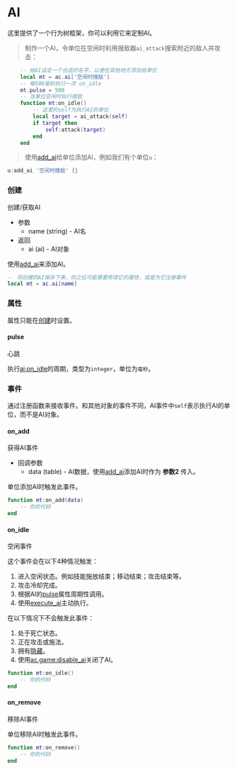 # AI
这里提供了一个行为树框架，你可以利用它来定制AI。

> 制作一个AI，令单位在空闲时利用搜敌器`ai_attack`搜索附近的敌人并攻击：

```lua
    -- 给AI设定一个合适的名字，以便在其他地方添加给单位
    local mt = ac.ai['空闲时搜敌']
    -- 每500毫秒执行一次 on_idle
    mt.pulse = 500
    -- 当单位空闲时执行搜敌
    function mt:on_idle()
        -- 这里的self为执行AI的单位
        local target = ai_attack(self)
        if target then
            self:attack(target)
        end
    end
```

> 使用[add_ai]给单位添加AI，例如我们有个单位`u`：

```lua
u:add_ai '空闲时搜敌' {}
```

### 创建
创建/获取AI
* 参数
    * name (string) - AI名
* 返回
    * ai (ai) - AI对象

使用[add_ai]来添加AI。

```lua
-- 将创建的AI保存下来，你之后可能需要修改它的属性，或是为它注册事件
local mt = ac.ai[name]
```

### 属性
属性只能在[创建]时设置。

#### pulse
心跳

执行[ai:on_idle]的周期，类型为`integer`，单位为`毫秒`。

### 事件
通过注册函数来接收事件。和其他对象的事件不同，AI事件中`self`表示执行AI的单位，而不是AI对象。

#### on_add
获得AI事件

* 回调参数
    * data (table) - AI数据，使用[add_ai]添加AI时作为 **参数2** 传入。

单位添加AI时触发此事件。

```lua
function mt:on_add(data)
    -- 你的代码
end
```

#### on_idle
空闲事件

这个事件会在以下4种情况触发：
1. 进入空闲状态。例如技能施放结束；移动结束；攻击结束等。
2. 攻击冷却完成。
3. 根据AI的[pulse]属性周期性调用。
4. 使用[execute_ai]主动执行。

在以下情况下不会触发此事件：
1. 处于死亡状态。
2. 正在攻击或施法。
3. 拥有[隐藏]。
4. 使用[ac.game:disable_ai]关闭了AI。

```lua
function mt:on_idle()
    -- 你的代码
end
```

#### on_remove
移除AI事件

单位移除AI时触发此事件。

```lua
function mt:on_remove()
    -- 你的代码
end
```

[pulse]: /ac/api/ai?id=pulse
[隐藏]: /ac/unit/restriction?id=隐藏
[ac.game:disable_ai]: /ac/api/game?id=disable_ai
[add_ai]: /ac/api/unit?id=add_ai
[ai:on_idle]: /ac/api/ai?id=on_idle
[创建]: /ac/api/ai?id=pulse
[execute_ai]: /ac/api/unit?id=execute_ai
